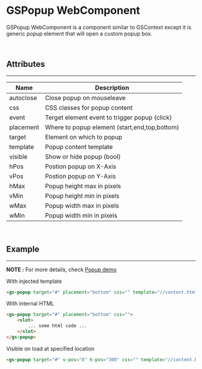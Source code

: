 # GSPopup WebComponent

GSPopup WebComponent is a component similar to GSContext except it is generic popup element that will open a custom popup box.

<br>

## Attributes
---

| Name               | Description                                              |
|--------------------|----------------------------------------------------------|
| autoclose          | Close popup on mouseleave                                |
| css                | CSS classes for popup content                            |
| event              | Terget element event to trigger popup (click)            |
| placement          | Where to popup element (start,end,top,bottom)            |
| target             | Element on which to popup                                | 
| template           | Popup content template                                   | 
| visible            | Show or hide popup (bool)                                | 
| hPos               | Postion popup on X-Axis                                  | 
| vPos               | Postion popup on Y-Axis                                  | 
| hMax               | Popup height max in pixels                               | 
| vMin               | Popup height min in pixels                               | 
| wMax               | Popup width  max in pixels                               | 
| wMin               | Popup width  min in pixels                               | 

<br>

## Example
---
 
**NOTE :** 
For more details, check [Popup demo](../../demos/popup/)

With injected template 

```html
<gs-popup target="#" placement="bottom" css="" template="//content.html"></gs-popup>
```

With internal HTML

```html
<gs-popup target="#" placement="bottom" css="">
    <slot>
        ... some html code ...
    </slot>
</gs-popup>
```
Visible on load at specified location

```html
<gs-popup target="#" v-pos="0" h-pos="300" css="" template="//content.html"></gs-popup>
```

